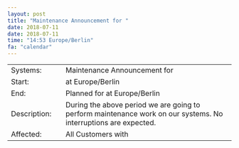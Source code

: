 ```yaml
---
layout: post
title: "Maintenance Announcement for "
date: 2018-07-11
date: 2018-07-11
time: "14:53 Europe/Berlin"
fa: "calendar"
---
```


|                   |   |                                                                      |
|-------------------|---|----------------------------------------------------------------------|
| Systems:          |   | Maintenance Announcement for |
| Start:            |   |  at  Europe/Berlin |
| End:              |   | Planned for  at   Europe/Berlin |
| Description:      |   | During the above period we are going to perform maintenance work on our  systems. No interruptions are expected. |
| Affected:         |   |All Customers with  |